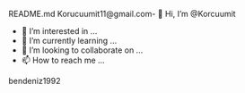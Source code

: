 README.md
Korucuumit11@gmail.com- 👋 Hi, I’m @Korcuumit
- 👀 I’m interested in ...
- 🌱 I’m currently learning ...
- 💞️ I’m looking to collaborate on ...
- 📫 How to reach me ...

<!bendeniz1992---
Korcuumit/Korcuumit is a ✨ special ✨ repository because its `README.md` (this file) appears on your GitHub profile.
You can click the Preview link to take a look at your changes.
--->bendeniz1992
